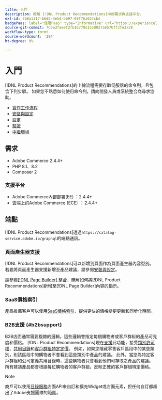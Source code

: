 ```yaml
---
title: 入門
description: 瞭解 [!DNL Product Recommendations]中的需求與支援平台。
exl-id: 7b8a1117-b6d5-4e5d-bb97-09f76a024cbd
badgePaas: label="僅限PaaS" type="Informative" url="https://experienceleague.adobe.com/en/docs/commerce/user-guides/product-solutions" tooltip="僅適用於雲端專案(Adobe管理的PaaS基礎結構)和內部部署專案的Adobe Commerce 。"
source-git-commit: 7d5e3faeef2fb16779d1558027a0b76ff3fe3a38
workflow-type: tm+mt
source-wordcount: '294'
ht-degree: 0%

---
```


# 入門

[!DNL Product Recommendations]的上線流程需要存取伺服器的命令列，且包含下列步驟。 如果您不熟悉如何使用命令列，請向開發人員或系統整合商尋求協助。

- [實作工作流程](implementation-workflow.md)
- [安裝與設定](install-configure.md)
- [設定](settings.md)
- [驗證](https://developer.adobe.com/commerce/services/shared-services/storefront-events/collector/verify/)
- [中繼環境](staging-environment.md)

## 需求

- Adobe Commerce 2.4.4+
- PHP 8.1、8.2
- Composer 2

### 支援平台

- Adobe Commerce內部部署(EE) ：2.4.4+
- 雲端上的Adobe Commerce (ECE) ： 2.4.4+

## 端點

[!DNL Product Recommendations]透過`https://catalog-service.adobe.io/graphql`的端點通訊。

### 頁面產生器支援

[!DNL Product Recommendations]可以新增到頁面作為頁面產生器內容型別。 若要將頁面產生器支援新增至產品建議，請參閱[安裝與設定](install-configure.md)。

請參閱[[!DNL Page Builder] 整合](page-builder.md)，瞭解如何將[!DNL Product Recommendations]新增至[!DNL Page Builder]內容的指示。

### SaaS價格索引

產品推薦客戶可以使用[SaaS價格索引](../price-index/price-indexing.md)，提供更快的價格變更更新和同步化時間。

### B2B支援 {#b2bsupport}

B2B店面通常需要複雜的邏輯，這些邏輯會指定每個購物者或客戶群組的產品可見度和價格。 [!DNL Product Recommendations]現在[支援](release-notes.md)此功能，接受[類別許可權](https://experienceleague.adobe.com/docs/commerce-admin/catalog/categories/category-permissions.html)、[共用目錄](https://experienceleague.adobe.com/docs/commerce-admin/b2b/shared-catalogs/catalog-shared.html)和[客戶群組特定定價](https://experienceleague.adobe.com/docs/commerce-admin/catalog/products/pricing/pricing-advanced.html)。 例如，如果您隱藏零售客戶區段中的某些類別，則該區段中的購物者不會看到這些類別中產品的建議。 此外，當您為特定客戶群組和公司定義共用目錄時，這些購物者只會看到他們可存取之產品的建議。 所有建議產品都會根據每位購物者的客戶群組，反映正確的客戶群組特定價格。

>[!NOTE]
>
>商戶可以使用[目錄服務](../catalog-service/overview.md)店面API來自訂和擴充Widget或店面元素，但任何自訂都超出了Adobe支援團隊的範圍。
